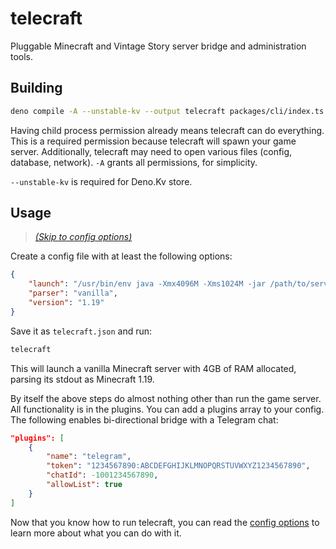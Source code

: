 # telecraft

Pluggable Minecraft and Vintage Story server bridge and administration tools.

## Building

```sh
deno compile -A --unstable-kv --output telecraft packages/cli/index.ts
```

Having child process permission already means telecraft can do everything. This is a required permission because telecraft will spawn your game server. Additionally, telecraft may need to open various files (config, database, network). `-A` grants all permissions, for simplicity.

`--unstable-kv` is required for Deno.Kv store.

## Usage

> _[(Skip to config options)](docs/CONFIG.md)_

Create a config file with at least the following options:

```json
{
	"launch": "/usr/bin/env java -Xmx4096M -Xms1024M -jar /path/to/server.jar nogui",
	"parser": "vanilla",
	"version": "1.19"
}
```

Save it as `telecraft.json` and run:

```sh
telecraft
```

This will launch a vanilla Minecraft server with 4GB of RAM allocated, parsing its stdout as Minecraft 1.19.

By itself the above steps do almost nothing other than run the game server. All functionality is in the plugins. You can add a plugins array to your config. The following enables bi-directional bridge with a Telegram chat:

```json
"plugins": [
	{
		"name": "telegram",
		"token": "1234567890:ABCDEFGHIJKLMNOPQRSTUVWXYZ1234567890",
		"chatId": -1001234567890,
		"allowList": true
	}
]
```

Now that you know how to run telecraft, you can read the [config options](docs/CONFIG.md) to learn more about what you can do with it.
